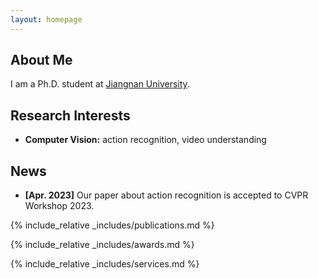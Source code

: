 ```yaml
---
layout: homepage
---
```


## About Me

I am a Ph.D. student at <a href="https://www.jiangnan.edu.cn/" target="_blank"> Jiangnan University</a>.

## Research Interests

- **Computer Vision:** action recognition, video understanding

## News

- **[Apr. 2023]** Our paper about action recognition is accepted to CVPR Workshop 2023.

{% include_relative _includes/publications.md %}

{% include_relative _includes/awards.md %}

{% include_relative _includes/services.md %}
